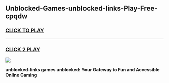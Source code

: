 
## Unblocked-Games-unblocked-links-Play-Free-cpqdw
<h3>
<a href="https://premium76.site?title=unblocked-links&ref=20M">CLICK TO PLAY</a></h3>
<hr>

<h3>
<a href="https://premium76.site?title=unblocked-links&ref=20M">CLICK 2 PLAY</a>
  
</h3>

<a href="https://premium76.site?title=unblocked-links&ref=19M"><img src="https://clearcache.store/games.png"></a>


**unblocked-links games unblocked: Your Gateway to Fun and Accessible Online Gaming**
